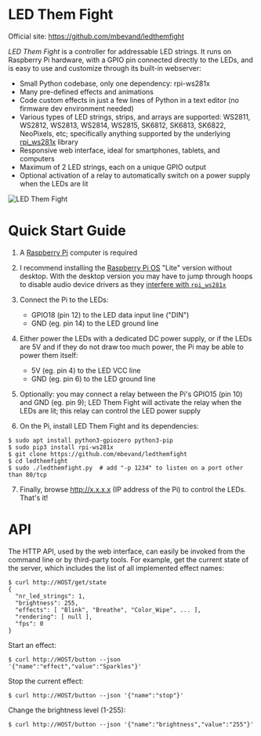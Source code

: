 # LED Them Fight

Official site: https://github.com/mbevand/ledthemfight

*LED Them Fight* is a controller for addressable LED strings. It runs on Raspberry Pi hardware, with a GPIO pin connected directly to the LEDs, and is easy to use and customize through its built-in webserver:
* Small Python codebase, only one dependency: rpi-ws281x
* Many pre-defined effects and animations
* Code custom effects in just a few lines of Python in a text editor (no firmware dev environment needed)
* Various types of LED strings, strips, and arrays are supported: WS2811, WS2812, WS2813, WS2814, WS2815, SK6812, SK6813, SK6822, NeoPixels, etc; specifically anything supported by the underlying [rpi_ws281x](https://github.com/jgarff/rpi_ws281x) library
* Responsive web interface, ideal for smartphones, tablets, and computers
* Maximum of 2 LED strings, each on a unique GPIO output
* Optional activation of a relay to automatically switch on a power supply when the LEDs are lit

![LED Them Fight](logo.gif)

# Quick Start Guide

1. A [Raspberry Pi](https://www.raspberrypi.com/products/) computer is required

2. I recommend installing the [Raspberry Pi OS](https://www.raspberrypi.com/software/) "Lite" version without desktop. With the desktop version you may have to jump through hoops to disable audio device drivers as they [interfere with `rpi_ws281x`](https://github.com/jgarff/rpi_ws281x#limitations)

3. Connect the Pi to the LEDs:
   * GPIO18 (pin 12) to the LED data input line ("DIN")
   * GND (eg. pin 14) to the LED ground line

4. Either power the LEDs with a dedicated DC power supply, or if the LEDs are 5V and if they do not draw too much power, the Pi may be able to power them itself:
   * 5V (eg. pin 4) to the LED VCC line
   * GND (eg. pin 6) to the LED ground line

5. Optionally: you may connect a relay between the Pi's GPIO15 (pin 10) and GND (eg. pin 9); LED Them Fight will activate the relay when the LEDs are lit; this relay can control the LED power supply

6. On the Pi, install LED Them Fight and its dependencies:

```
$ sudo apt install python3-gpiozero python3-pip
$ sudo pip3 install rpi-ws281x
$ git clone https://github.com/mbevand/ledthemfight
$ cd ledthemfight
$ sudo ./ledthemfight.py  # add "-p 1234" to listen on a port other than 80/tcp
```

7. Finally, browse http://x.x.x.x (IP address of the Pi) to control the LEDs. That's it!

# API

The HTTP API, used by the web interface, can easily be invoked from the
command line or by third-party tools. For example, get the current state of
the server, which includes the list of all implemented effect names:

```
$ curl http://HOST/get/state
{
  "nr_led_strings": 1,
  "brightness": 255,
  "effects": [ "Blink", "Breathe", "Color_Wipe", ... ],
  "rendering": [ null ],
  "fps": 0
}
```

Start an effect:

```
$ curl http://HOST/button --json '{"name":"effect","value":"Sparkles"}'
```

Stop the current effect:

```
$ curl http://HOST/button --json '{"name":"stop"}'
```

Change the brightness level (1-255):

```
$ curl http://HOST/button --json '{"name":"brightness","value":"255"}'
```
